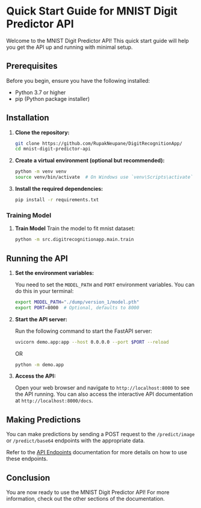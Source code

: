 # Quick Start Guide for MNIST Digit Predictor API

Welcome to the MNIST Digit Predictor API! This quick start guide will help you get the API up and running with minimal setup.

## Prerequisites

Before you begin, ensure you have the following installed:

- Python 3.7 or higher
- pip (Python package installer)

## Installation

1. **Clone the repository:**

   ```bash
   git clone https://github.com/RupakNeupane/DigitRecognitionApp/
   cd mnist-digit-predictor-api
   ```

2. **Create a virtual environment (optional but recommended):**

   ```bash
   python -m venv venv
   source venv/bin/activate  # On Windows use `venv\Scripts\activate`
   ```

3. **Install the required dependencies:**

   ```bash
   pip install -r requirements.txt
   ```

### Training Model

1. **Train Model**
   Train the model to fit mnist dataset:
   ```bash
   python -m src.digitrecognitionapp.main.train
   ```

## Running the API

1. **Set the environment variables:**

   You need to set the `MODEL_PATH` and `PORT` environment variables. You can do this in your terminal:

   ```bash
   export MODEL_PATH="./dump/version_1/model.pth"
   export PORT=8000  # Optional, defaults to 8000
   ```

2. **Start the API server:**

   Run the following command to start the FastAPI server:

   ```bash
   uvicorn demo.app:app --host 0.0.0.0 --port $PORT --reload
   ```
   OR
   ```bash
   python -m demo.app
   ```

3. **Access the API:**

   Open your web browser and navigate to `http://localhost:8000` to see the API running. You can also access the interactive API documentation at `http://localhost:8000/docs`.

## Making Predictions

You can make predictions by sending a POST request to the `/predict/image` or `/predict/base64` endpoints with the appropriate data.

Refer to the [API Endpoints](../api/endpoints.md) documentation for more details on how to use these endpoints.

## Conclusion

You are now ready to use the MNIST Digit Predictor API! For more information, check out the other sections of the documentation.
